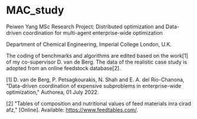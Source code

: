 # MAC_study

Peiwen Yang MSc Research Project: 
Distributed optimization and Data-driven coordination for multi-agent enterprise-wide optimization

Department of Chemical Engineering, Imperial College London, U.K.

The coding of benchmarks and algorithms are edited based on the work[1] of my co-supervisor D. van de Berg. 
The data of the realistic case study is adopted from an online feedstock database[2].

[1] D. van de Berg, P. Petsagkourakis, N. Shah and E. A. del Rio-Chanona, "Data-driven coordination of expensive subproblems in enterprise-wide optimization," Authorea, 01 July 2022.

[2] "Tables of composition and nutritional values of feed materials inra cirad afz," [Online]. Available: https://www.feedtables.com/.

